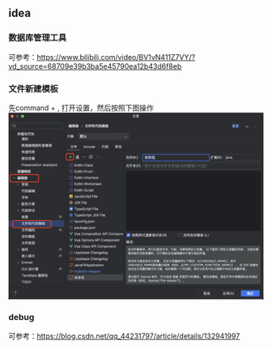 ## idea

### 数据库管理工具

可参考：https://www.bilibili.com/video/BV1vN411Z7VY/?vd_source=68709e39b3ba5e45790ea12b43d6f8eb

### 文件新建模板
先command + , 打开设置，然后按照下图操作
![template](./imgs/template.jpg)

### debug
可参考：https://blog.csdn.net/qq_44231797/article/details/132941997